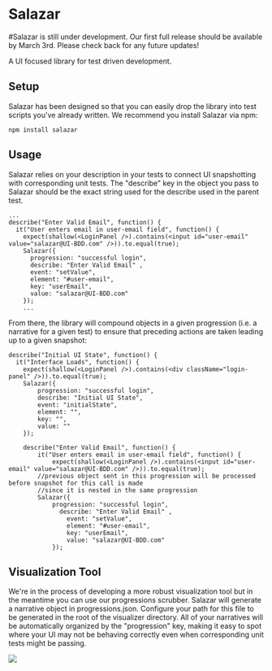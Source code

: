 # Salazar

#Salazar is still under development. Our first full release should be available by March 3rd. Please check back for any future updates!

A UI focused library for test driven development.

## Setup
Salazar has been designed so that you can easily drop the library into test scripts you've already written. We recommend you install Salazar via npm:
```
npm install salazar
```

## Usage
Salazar relies on your description in your tests to connect UI snapshotting with corresponding unit tests. The "describe" key in the object you pass to Salazar should be the exact string used for the describe used in the parent test.

```
...
describe("Enter Valid Email", function() {
  it("User enters email in user-email field", function() {
    expect(shallow(<LoginPanel />).contains(<input id="user-email" value="salazar@UI-BDD.com" />)).to.equal(true);
    Salazar({
      progression: "successful login",
      describe: "Enter Valid Email"	,
      event: "setValue",
      element: "#user-email",
      key: "userEmail",
      value: "salazar@UI-BDD.com"
    });
    ...
```

From there, the library will compound objects in a given progression (i.e. a narrative for a given test) to ensure that preceding actions are taken leading up to a given snapshot:

```
describe("Initial UI State", function() {
  it("Interface Loads", function() {
    expect(shallow(<LoginPanel />).contains(<div className="login-panel" />)).to.equal(true);
    Salazar({
    	progression: "successful login",
    	describe: "Initial UI State",
    	event: "initialState",
    	element: "",
    	key: "",
    	value: ""
    });

    describe("Enter Valid Email", function() {
    	it("User enters email in user-email field", function() {
		    expect(shallow(<LoginPanel />).contains(<input id="user-email" value="salazar@UI-BDD.com" />)).to.equal(true);
        //previous object sent in this progression will be processed before snapshot for this call is made
        //since it is nested in the same progression
        Salazar({
        	progression: "successful login",
		      describe: "Enter Valid Email"	,
		    	event: "setValue",
		    	element: "#user-email",
		    	key: "userEmail",
		    	value: "salazar@UI-BDD.com"
		    });

```

## Visualization Tool
We're in the process of developing a more robust visualization tool but in the meantime you can use our progressions scrubber. Salazar will generate a narrative object in progressions.json. Configure your path for this file to be generated in the root of the visualizer directory. All of your narratives will be automatically organized by the "progression" key, making it easy to spot where your UI may not be behaving correctly even when corresponding unit tests might be passing.

<img src="https://raw.githubusercontent.com/SalazarTeam/salazar/master/salazar-example.png"/>
